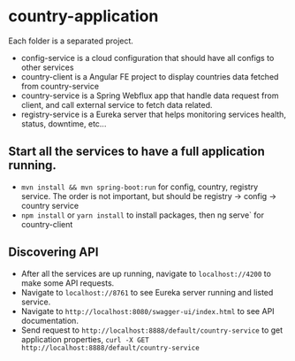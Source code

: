 # country-application

Each folder is a separated project.
 * config-service is a cloud configuration that should have all configs to other services
 * country-client is a Angular FE project to display countries data fetched from country-service
 * country-service is a Spring Webflux app that handle data request from client, and call external service to fetch data related.
 * registry-service is a Eureka server that helps monitoring services health, status, downtime, etc...
 
## Start all the services to have a full application running.
 * `mvn install && mvn spring-boot:run` for config, country, registry service. The order is not important, but should be registry -> config -> country service
 * `npm install` or `yarn install` to install packages, then ng serve` for country-client
 
## Discovering API
 * After all the services are up running, navigate to `localhost://4200` to make some API requests.
 * Navigate to `localhost://8761` to see Eureka server running and listed service.
 * Navigate to `http://localhost:8080/swagger-ui/index.html` to see API documentation.
 * Send request to `http://localhost:8888/default/country-service` to get application properties, `curl -X GET http://localhost:8888/default/country-service`
